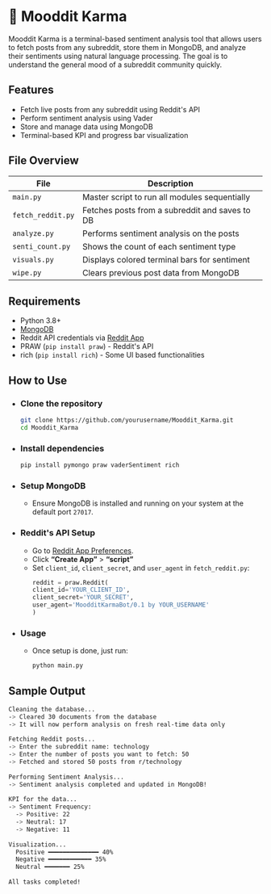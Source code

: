 # 🌈 Mooddit Karma

Mooddit Karma is a terminal-based sentiment analysis tool that allows users to fetch posts from any subreddit, store them in MongoDB, and analyze their sentiments using natural language processing. The goal is to understand the general mood of a subreddit community quickly.

## Features

- Fetch live posts from any subreddit using Reddit's API
- Perform sentiment analysis using Vader
- Store and manage data using MongoDB
- Terminal-based KPI and progress bar visualization

## File Overview

  | File              | Description                                      |
  |-------------------|--------------------------------------------------|
  | `main.py`         | Master script to run all modules sequentially    |
  | `fetch_reddit.py` | Fetches posts from a subreddit and saves to DB   |
  | `analyze.py`      | Performs sentiment analysis on the posts         |
  | `senti_count.py`  | Shows the count of each sentiment type           |
  | `visuals.py`      | Displays colored terminal bars for sentiment     |
  | `wipe.py`         | Clears previous post data from MongoDB           |

## Requirements

- Python 3.8+
- [MongoDB](https://www.mongodb.com/)
- Reddit API credentials via [Reddit App](https://www.reddit.com/prefs/apps)
- PRAW (`pip install praw`) - Reddit's API
- rich (`pip install rich`) - Some UI based functionalities

## How to Use

- ### Clone the repository
    ```bash
    git clone https://github.com/yourusername/Mooddit_Karma.git
    cd Mooddit_Karma
    ```

- ### Install dependencies
    ```bash
    pip install pymongo praw vaderSentiment rich
    ```

- ### Setup MongoDB
  - Ensure MongoDB is installed and running on your system at the default port `27017`.

- ### Reddit's API Setup
  - Go to [Reddit App Preferences](https://www.reddit.com/prefs/apps).
  - Click **“Create App”** > **“script”**
  - Set `client_id`, `client_secret`, and `user_agent` in `fetch_reddit.py`:
    ```python
    reddit = praw.Reddit(
    client_id='YOUR_CLIENT_ID',
    client_secret='YOUR_SECRET',
    user_agent='MoodditKarmaBot/0.1 by YOUR_USERNAME'
    )
    ```

- ### Usage
  - Once setup is done, just run:
    ```bash
    python main.py
    ```

## Sample Output

```bash
Cleaning the database...
-> Cleared 30 documents from the database
-> It will now perform analysis on fresh real-time data only
    
Fetching Reddit posts...
-> Enter the subreddit name: technology
-> Enter the number of posts you want to fetch: 50
-> Fetched and stored 50 posts from r/technology
    
Performing Sentiment Analysis...
-> Sentiment analysis completed and updated in MongoDB!
    
KPI for the data...
-> Sentiment Frequency:
  -> Positive: 22
  -> Neutral: 17
  -> Negative: 11
    
Visualization...
  Positive ━━━━━━━━━━━━━━ 40%
  Negative ━━━━━━━━━━━━ 35%
  Neutral ━━━━━━━ 25%
    
All tasks completed!
```
